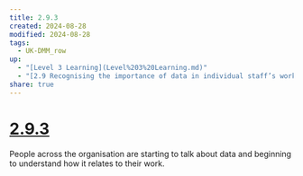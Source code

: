 ```yaml
---
title: 2.9.3
created: 2024-08-28
modified: 2024-08-28
tags:
  - UK-DMM_row
up:
  - "[Level 3 Learning](Level%203%20Learning.md)"
  - "[2.9 Recognising the importance of data in individual staff’s work](2.9%20Recognising%20the%20importance%20of%20data%20in%20individual%20staff%E2%80%99s%20work.md)"
share: true
---
```

# [2.9.3](2.9.3.md)

People across the organisation are starting to talk about data and beginning to understand how it relates to their work.
